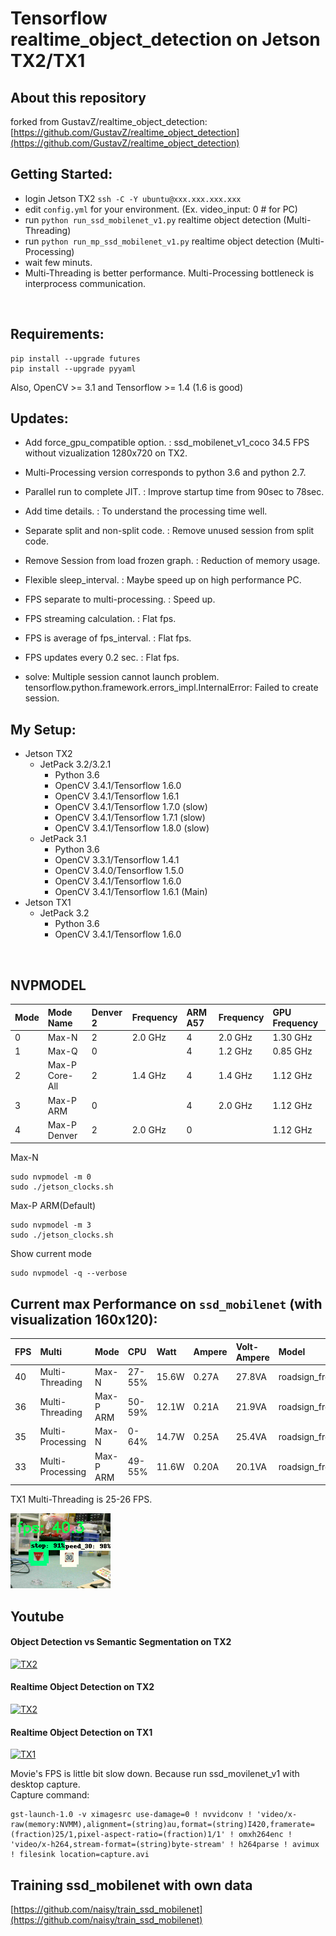 # Tensorflow realtime_object_detection on Jetson TX2/TX1

## About this repository
forked from GustavZ/realtime_object_detection: [https://github.com/GustavZ/realtime_object_detection](https://github.com/GustavZ/realtime_object_detection)

## Getting Started:
- login Jetson TX2 `ssh -C -Y ubuntu@xxx.xxx.xxx.xxx`
- edit `config.yml` for your environment. (Ex. video_input: 0 # for PC)
- run `python run_ssd_mobilenet_v1.py` realtime object detection (Multi-Threading)
- run `python run_mp_ssd_mobilenet_v1.py` realtime object detection (Multi-Processing)
- wait few minuts.
- Multi-Threading is better performance. Multi-Processing bottleneck is interprocess communication.
<br />

## Requirements:
```
pip install --upgrade futures
pip install --upgrade pyyaml
```
Also, OpenCV >= 3.1 and Tensorflow >= 1.4 (1.6 is good)

## Updates:
- Add force_gpu_compatible option. : ssd_mobilenet_v1_coco 34.5 FPS without vizualization 1280x720 on TX2.

- Multi-Processing version corresponds to python 3.6 and python 2.7.
- Parallel run to complete JIT. : Improve startup time from 90sec to 78sec.
- Add time details.             : To understand the processing time well.

- Separate split and non-split code.     : Remove unused session from split code.
- Remove Session from load frozen graph. : Reduction of memory usage.

- Flexible sleep_interval.          : Maybe speed up on high performance PC.
- FPS separate to multi-processing. : Speed up.
- FPS streaming calculation.        : Flat fps.
- FPS is average of fps_interval.   : Flat fps.
- FPS updates every 0.2 sec.        : Flat fps.

- solve: Multiple session cannot launch problem. tensorflow.python.framework.errors_impl.InternalError: Failed to create session.

## My Setup:
* Jetson TX2
  * JetPack 3.2/3.2.1
    * Python 3.6
    * OpenCV 3.4.1/Tensorflow 1.6.0
    * OpenCV 3.4.1/Tensorflow 1.6.1
    * OpenCV 3.4.1/Tensorflow 1.7.0 (slow)
    * OpenCV 3.4.1/Tensorflow 1.7.1 (slow)
    * OpenCV 3.4.1/Tensorflow 1.8.0 (slow)
  * JetPack 3.1
    * Python 3.6
    * OpenCV 3.3.1/Tensorflow 1.4.1
    * OpenCV 3.4.0/Tensorflow 1.5.0
    * OpenCV 3.4.1/Tensorflow 1.6.0
    * OpenCV 3.4.1/Tensorflow 1.6.1 (Main)
* Jetson TX1
  * JetPack 3.2
    * Python 3.6
    * OpenCV 3.4.1/Tensorflow 1.6.0

<br />

## NVPMODEL
| Mode | Mode Name | Denver 2 | Frequency | ARM A57 | Frequency | GPU Frequency |
|:--|:--|:--|:--|:--|:--|:--|
| 0 | Max-N | 2 | 2.0 GHz | 4 | 2.0 GHz | 1.30 GHz |
| 1 | Max-Q | 0 | | 4 | 1.2 GHz | 0.85 GHz |
| 2 | Max-P Core-All | 2 | 1.4 GHz | 4 | 1.4 GHz | 1.12 GHz |
| 3 | Max-P ARM | 0 | | 4 | 2.0 GHz | 1.12 GHz |
| 4 | Max-P Denver | 2 | 2.0 GHz | 0 | | 1.12 GHz |

Max-N
```
sudo nvpmodel -m 0
sudo ./jetson_clocks.sh
```

Max-P ARM(Default)
```
sudo nvpmodel -m 3
sudo ./jetson_clocks.sh
```

Show current mode
```
sudo nvpmodel -q --verbose
```

## Current max Performance on `ssd_mobilenet` (with visualization 160x120):
| FPS | Multi | Mode | CPU | Watt | Ampere | Volt-Ampere | Model | classes |
|:--|:--|:--|:--|:--|:--|:--|:--|:--|
| 40 | Multi-Threading | Max-N | 27-55% | 15.6W | 0.27A | 27.8VA | roadsign_frozen_inference_graph_v1_2nd_4k.pb | 4 |
| 36 | Multi-Threading | Max-P ARM | 50-59% | 12.1W | 0.21A | 21.9VA | roadsign_frozen_inference_graph_v1_2nd_4k.pb | 4 |
| 35 | Multi-Processing | Max-N | 0-64% | 14.7W | 0.25A | 25.4VA | roadsign_frozen_inference_graph_v1_2nd_4k.pb | 4 |
| 33 | Multi-Processing | Max-P ARM | 49-55% | 11.6W | 0.20A | 20.1VA | roadsign_frozen_inference_graph_v1_2nd_4k.pb | 4 |

TX1 Multi-Threading is 25-26 FPS.

![](./document/ssd_mobilenet_160x120.png)<br>


## Youtube
#### Object Detection vs Semantic Segmentation on TX2
[![TX2](https://img.youtube.com/vi/p4EeF0LGcw8/1.jpg)](https://www.youtube.com/watch?v=p4EeF0LGcw8)
#### Realtime Object Detection on TX2
[![TX2](https://img.youtube.com/vi/554GqG21c8M/1.jpg)](https://www.youtube.com/watch?v=554GqG21c8M)
#### Realtime Object Detection on TX1
[![TX1](https://img.youtube.com/vi/S4tozDI5ncY/3.jpg)](https://www.youtube.com/watch?v=S4tozDI5ncY)

Movie's FPS is little bit slow down. Because run ssd_movilenet_v1 with desktop capture.<br>
Capture command:<br>
```
gst-launch-1.0 -v ximagesrc use-damage=0 ! nvvidconv ! 'video/x-raw(memory:NVMM),alignment=(string)au,format=(string)I420,framerate=(fraction)25/1,pixel-aspect-ratio=(fraction)1/1' ! omxh264enc !  'video/x-h264,stream-format=(string)byte-stream' ! h264parse ! avimux ! filesink location=capture.avi
```

## Training ssd_mobilenet with own data
[https://github.com/naisy/train_ssd_mobilenet](https://github.com/naisy/train_ssd_mobilenet)